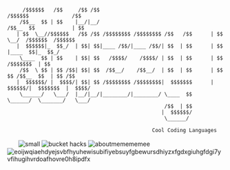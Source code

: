 ```
     /$$$$$$   /$$     /$$ /$$                                      /$$$$$$              /$$    
    /$$__  $$ | $$    |__/|__/                                     /$$__  $$            | $$    
   | $$  \__//$$$$$$   /$$ /$$ /$$$$$$$$ /$$$$$$$$ /$$   /$$      | $$  \__/  /$$$$$$  /$$$$$$  
   |  $$$$$$|_  $$_/  | $$| $$|____ /$$/|____ /$$/| $$  | $$      | $$       |____  $$|_  $$_/  
    \____  $$ | $$    | $$| $$   /$$$$/    /$$$$/ | $$  | $$      | $$        /$$$$$$$  | $$    
    /$$  \ $$ | $$ /$$| $$| $$  /$$__/    /$$__/  | $$  | $$      | $$    $$ /$$__  $$  | $$ /$$
   |  $$$$$$/ |  $$$$/| $$| $$ /$$$$$$$$ /$$$$$$$$|  $$$$$$$      |  $$$$$$/|  $$$$$$$  |  $$$$/
    \______/   \___/  |__/|__/|________/|________/ \____  $$       \______/  \_______/   \___/  
                                                   /$$  | $$                                    
                                                  |  $$$$$$/                                    
                                                   \______/    
                                            
                                               Cool Coding Languages
 ```                                                                                                          
ㅤㅤ![small](https://user-images.githubusercontent.com/90114741/145103318-a87616ee-acf7-4334-8570-f3aae8a5b657.png) ![bucket hacks](https://user-images.githubusercontent.com/90114741/145106143-654701a3-1091-478e-85f4-5b4a3300b6f2.png) ![aboutmemememee](https://user-images.githubusercontent.com/90114741/145108710-7dc9f11b-c770-47cb-a0f3-fd4135d3dc78.png) ![eoijwqiaehdyejsvbfhyuhewisubifiyebsuyfgbewursdhiyzxfgdxgiuhgfdgi7yvfihugihvrdoafhovre0h8ipdfx](https://user-images.githubusercontent.com/90114741/145110922-94fb5dc4-6c58-4958-9419-39b0bfe3bdfa.png)


